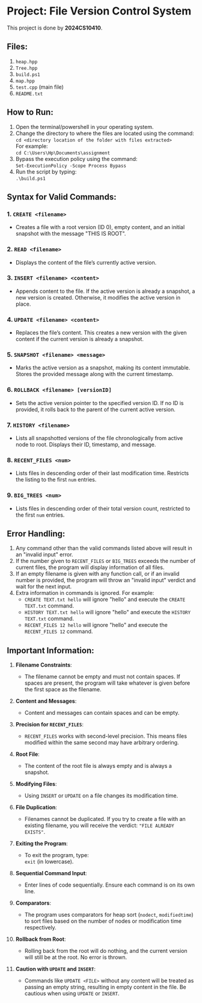 # Project: File Version Control System

This project is done by **2024CS10410**.

## Files:
1. `heap.hpp`
2. `Tree.hpp`
3. `build.ps1`
4. `map.hpp`
5. `test.cpp` (main file)
6. `README.txt`

## How to Run:
1. Open the terminal/powershell in your operating system.
2. Change the directory to where the files are located using the command:  
   `cd <directory location of the folder with files extracted>`  
   For example:  
   `cd C:\Users\Hp\Documents\assignment`
3. Bypass the execution policy using the command:  
   `Set-ExecutionPolicy -Scope Process Bypass`
4. Run the script by typing:  
   `.\build.ps1`

## Syntax for Valid Commands:

### 1. `CREATE <filename>`
- Creates a file with a root version (ID 0), empty content, and an initial snapshot with the message "THIS IS ROOT".

### 2. `READ <filename>`
- Displays the content of the file’s currently active version.

### 3. `INSERT <filename> <content>`
- Appends content to the file. If the active version is already a snapshot, a new version is created. Otherwise, it modifies the active version in place.

### 4. `UPDATE <filename> <content>`
- Replaces the file’s content. This creates a new version with the given content if the current version is already a snapshot.

### 5. `SNAPSHOT <filename> <message>`
- Marks the active version as a snapshot, making its content immutable. Stores the provided message along with the current timestamp.

### 6. `ROLLBACK <filename> [versionID]`
- Sets the active version pointer to the specified version ID. If no ID is provided, it rolls back to the parent of the current active version.

### 7. `HISTORY <filename>`
- Lists all snapshotted versions of the file chronologically from active node to root. Displays their ID, timestamp, and message.

### 8. `RECENT_FILES <num>`
- Lists files in descending order of their last modification time. Restricts the listing to the first `num` entries.

### 9. `BIG_TREES <num>`
- Lists files in descending order of their total version count, restricted to the first `num` entries.

## Error Handling:
1. Any command other than the valid commands listed above will result in an "invalid input" error.
2. If the number given to `RECENT_FILES` or `BIG_TREES` exceeds the number of current files, the program will display information of all files.
3. If an empty filename is given with any function call, or if an invalid number is provided, the program will throw an "invalid input" verdict and wait for the next input.
4. Extra information in commands is ignored. For example:
   - `CREATE TEXT.txt hello` will ignore "hello" and execute the `CREATE TEXT.txt` command.
   - `HISTORY TEXT.txt hello` will ignore "hello" and execute the `HISTORY TEXT.txt` command.
   - `RECENT_FILES 12 hello` will ignore "hello" and execute the `RECENT_FILES 12` command.

## Important Information:
1. **Filename Constraints**:
   - The filename cannot be empty and must not contain spaces. If spaces are present, the program will take whatever is given before the first space as the filename.
   
2. **Content and Messages**:
   - Content and messages can contain spaces and can be empty.

3. **Precision for `RECENT_FILES`**:
   - `RECENT_FILES` works with second-level precision. This means files modified within the same second may have arbitrary ordering.

4. **Root File**:
   - The content of the root file is always empty and is always a snapshot.

5. **Modifying Files**:
   - Using `INSERT` or `UPDATE` on a file changes its modification time.

6. **File Duplication**:
   - Filenames cannot be duplicated. If you try to create a file with an existing filename, you will receive the verdict: `"FILE ALREADY EXISTS"`.

7. **Exiting the Program**:
   - To exit the program, type:  
     `exit` (in lowercase).

8. **Sequential Command Input**:
   - Enter lines of code sequentially. Ensure each command is on its own line.

9. **Comparators**:
   - The program uses comparators for heap sort (`nodect`, `modifiedtime`) to sort files based on the number of nodes or modification time respectively.

10. **Rollback from Root**:
    - Rolling back from the root will do nothing, and the current version will still be at the root. No error is thrown.

11. **Caution with `UPDATE` and `INSERT`**:
    - Commands like `UPDATE <FILE>` without any content will be treated as passing an empty string, resulting in empty content in the file. Be cautious when using `UPDATE` or `INSERT`.



